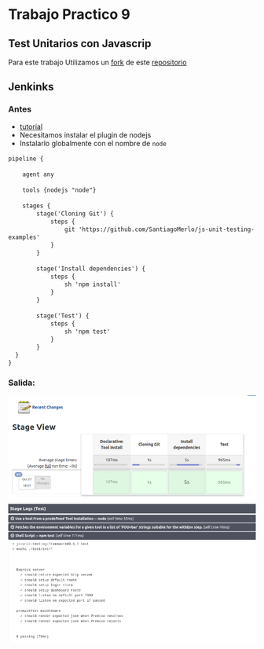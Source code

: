 # Trabajo Practico 9
## Test Unitarios con Javascrip
Para este trabajo Utilizamos un [fork](https://github.com/SantiagoMerlo/js-unit-testing-examples) de este [repositorio](https://github.com/MarcL/js-unit-testing-examples)

## Jenkinks
### Antes
* [tutorial](https://medium.com/@gustavo.guss/jenkins-starting-with-pipeline-doing-a-node-js-test-72c6057b67d4)
* Necesitamos instalar el plugin de nodejs
* Instalarlo globalmente con el nombre de `node`
```
pipeline {

    agent any

    tools {nodejs "node"}

    stages {
        stage('Cloning Git') {
            steps {
                git 'https://github.com/SantiagoMerlo/js-unit-testing-examples'
            }
        }

        stage('Install dependencies') {
            steps {
                sh 'npm install'
            }
        }

        stage('Test') {
            steps {
                sh 'npm test'
            }
        }
  }
}
```
### Salida:
![alt text](https://github.com/SantiagoMerlo/IS3-Merlo/blob/master/Trabajo-Practico-9/images/1.png)
![alt text](https://github.com/SantiagoMerlo/IS3-Merlo/blob/master/Trabajo-Practico-9/images/2.png)


